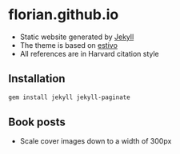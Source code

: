 # florian.github.io

- Static website generated by [Jekyll](https://jekyllrb.com)
- The theme is based on [estivo](https://github.com/fffabs/estivo)
- All references are in Harvard citation style


## Installation

```sh
gem install jekyll jekyll-paginate
```

## Book posts

- Scale cover images down to a width of 300px
